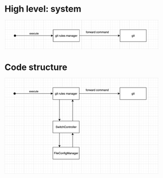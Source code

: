 # High level: system
![](./../sources/images/49337c80d8bfe6efd461.png)
# Code structure
![](./../sources/images/319da9cc06bf54fe469c.png)
